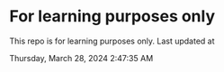 # For learning purposes only
This repo is for learning purposes only.
Last updated at

Thursday, March 28, 2024 2:47:35 AM

